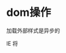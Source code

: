 # dom操作
加载外部样式是异步的

IE 将 <style> 视为一个特殊的、 与 <script> 类似的节点， 不允许访问其子节点。
## 动态脚本
1.通过script向页面中插入js代码，可以这样封装：

    function loadScript(url){
        var script = document.createElement("script");
        script.type = "text/javascript";
        script.src = url;
        document.body.appendChild(script);
    }
然后，就可以通过调用这个函数来加载外部的 JavaScript 文件了：

    loadScript("client.js");

用什么方法判断什么时候脚本加载完毕呢？

2.指定js代码的行内方式：

    function loadScriptString(code){
        var script = document.createElement("script");
        script.type = "text/javascript";
        try {
            script.appendChild(document.createTextNode(code));
        } catch (ex){
            script.text = code;   //兼容IE
        }
        document.body.appendChild(script);
    }
下面是调用这个函数的示例：
loadScriptString("function sayHi(){alert('hi');}");

## 动态样式
1.通过style标签动态添加样式
把CSS样式嵌入到HTML中，必须放在head中才能保证所有的浏览器行为一致

    function loadStyles(url){
        var link = document.createElement("link");
        link.rel = "stylesheet";
        link.type = "text/css";
        link.href = url;
        var head = document.getElementsByTagName("head")[0];
        head.appendChild(link);
    }
调用 loadStyles() 函数的代码如下所示：

    loadStyles("styles.css");

2.动态添加行内样式

    function loadStyleString(css){
        var style = document.createElement("style");
        style.type="test/css";

        try{
            style.appendChild(document.creatTextNode(css));
        }catch{
            style.styleSheet.cssText = css;  //兼容IE
        }

        var head = document.getElementsByTagName("head")[0];
        head.appendChild(style);
    }

 调用这个函数的示例如下：
    loadStyleString("body{background-color:red}");
 这种方式会实时地向页面中添加样式，因此能够马上看到变化。

 注意：在IE中重用同一个style元素时，容易造成浏览器崩溃





























